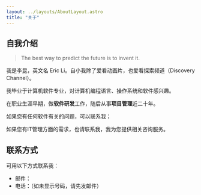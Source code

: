 ```yaml
---
layout: ../layouts/AboutLayout.astro
title: "关于"
---
```



## 自我介绍

> The best way to predict the future is to invent it.

我是李昆，英文名 Eric Li。自小我除了爱看动画片，也爱看探索频道（Discovery Channel）。

我毕业于计算机软件专业，对计算机编程语言、操作系统和软件感兴趣。

在职业生涯早期，做**软件研发**工作，随后从事**项目管理**近二十年。

如果您有任何软件有关的问题，可以联系我；

如果您有IT管理方面的需求，也请联系我，我为您提供相关咨询服务。


## 联系方式

可用以下方式联系我：

* 邮件：<span class="email"></span>
* 电话：<span class="mobile"></span><span class="text-gray-400">（如未显示号码，请先发邮件）</span>


<script is:inline>
Array.prototype.slice.call(document.querySelectorAll('.email'), 0).forEach(el => {
    el.innerText = ['likun', 'msn.cn'].join('@');
});

Array.prototype.slice.call(document.querySelectorAll('.mobile'), 0).forEach(el => {
    el.innerText = ['MTM2O', 'DY4NT', 'I3NjA', '='].join('');
});
</script>

